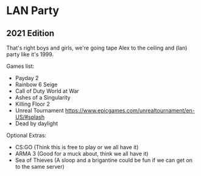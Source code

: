 # LAN Party
## 2021 Edition

That's right boys and girls, we're going tape Alex to the ceiling and (lan) party like it's 1999. 

Games list:

- Payday 2
- Rainbow 6 Seige
- Call of Duty World at War
- Ashes of a Singularity
- Killing Floor 2
- Unreal Tournament https://www.epicgames.com/unrealtournament/en-US/#splash
- Dead by daylight 

Optional Extras:

- CS:GO (Think this is free to play or we all have it)
- ARMA 3 (Good for a muck about, think we all have it)
- Sea of Thieves (A sloop and a brigantine could be fun if we can get on to the same server)
